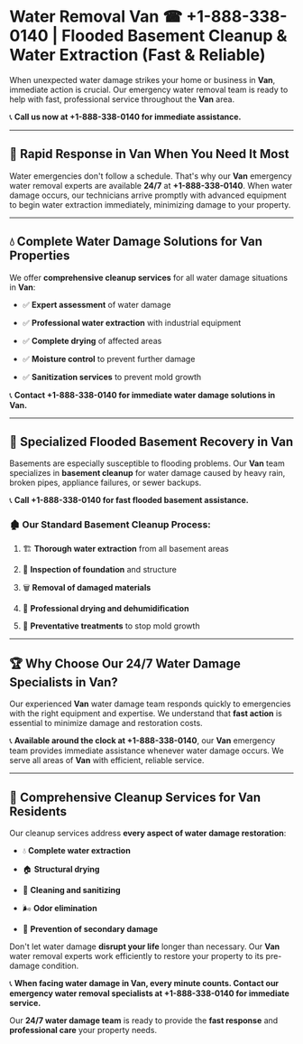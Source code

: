 # Water Removal Van ☎ +1-888-338-0140 | Flooded Basement Cleanup & Water Extraction (Fast & Reliable)

When unexpected water damage strikes your home or business in **Van**, immediate action is crucial. Our emergency water removal team is ready to help with fast, professional service throughout the **Van** area. 

📞 **Call us now at +1-888-338-0140 for immediate assistance.**
---
## 🚀 Rapid Response in Van When You Need It Most
Water emergencies don't follow a schedule. That's why our **Van** emergency water removal experts are available **24/7** at **+1-888-338-0140**. When water damage occurs, our technicians arrive promptly with advanced equipment to begin water extraction immediately, minimizing damage to your property.
---
## 💧 Complete Water Damage Solutions for Van Properties
We offer **comprehensive cleanup services** for all water damage situations in **Van**:
- ✅ **Expert assessment** of water damage  
- ✅ **Professional water extraction** with industrial equipment  
- ✅ **Complete drying** of affected areas  
- ✅ **Moisture control** to prevent further damage  
- ✅ **Sanitization services** to prevent mold growth  
📞 **Contact +1-888-338-0140 for immediate water damage solutions in Van.**
---
## 🌊 Specialized Flooded Basement Recovery in Van
Basements are especially susceptible to flooding problems. Our **Van** team specializes in **basement cleanup** for water damage caused by heavy rain, broken pipes, appliance failures, or sewer backups. 
📞 **Call +1-888-338-0140 for fast flooded basement assistance.**
### 🏚️ Our Standard Basement Cleanup Process:
1. 🏗️ **Thorough water extraction** from all basement areas  
2. 🔎 **Inspection of foundation** and structure  
3. 🗑️ **Removal of damaged materials**  
4. 💨 **Professional drying and dehumidification**  
5. 🚫 **Preventative treatments** to stop mold growth  
---
## 🏆 Why Choose Our 24/7 Water Damage Specialists in Van?
Our experienced **Van** water damage team responds quickly to emergencies with the right equipment and expertise. We understand that **fast action** is essential to minimize damage and restoration costs.
📞 **Available around the clock at +1-888-338-0140**, our **Van** emergency team provides immediate assistance whenever water damage occurs. We serve all areas of **Van** with efficient, reliable service.
---
## 🧹 Comprehensive Cleanup Services for Van Residents
Our cleanup services address **every aspect of water damage restoration**:
- 💧 **Complete water extraction**  
- 🏠 **Structural drying**  
- 🧼 **Cleaning and sanitizing**  
- 🌬️ **Odor elimination**  
- 🚫 **Prevention of secondary damage**  
Don't let water damage **disrupt your life** longer than necessary. Our **Van** water removal experts work efficiently to restore your property to its pre-damage condition.
📞 **When facing water damage in Van, every minute counts. Contact our emergency water removal specialists at +1-888-338-0140 for immediate service.**
Our **24/7 water damage team** is ready to provide the **fast response** and **professional care** your property needs.
